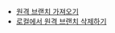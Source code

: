 - [원격 브랜치 가져오기](https://velog.io/@juno7803/git-%EC%9B%90%EA%B2%A9-%EB%B8%8C%EB%9E%9C%EC%B9%98-%EA%B0%80%EC%A0%B8%EC%98%A4%EA%B8%B0remote-branch)
- [로컬에서 원격 브랜치 삭제하기](https://remagine.tistory.com/17)
